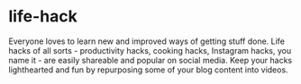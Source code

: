 # life-hack
Everyone loves to learn new and improved ways of getting stuff done. Life hacks of all sorts - productivity hacks, cooking hacks, Instagram hacks, you name it - are easily shareable and popular on social media. Keep your hacks lighthearted and fun by repurposing some of your blog content into videos.
